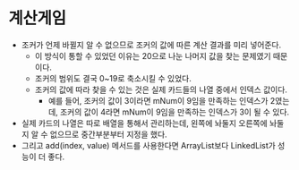 # 계산게임
- 조커가 언제 바뀔지 알 수 없으므로 조커의 값에 따른 계산 결과를 미리 넣어준다.
  - 이 방식이 통할 수 있었던 이유는 20으로 나눈 나머지 값을 찾는 문제였기 때문이다.
  - 조커의 범위도 결국 0~19로 축소시킬 수 있었다.
  - 조커의 값에 따라 찾을 수 있는 것은 실제 카드들의 나열 중에서 인덱스 값이다.
    - 예를 들어, 조커의 값이 3이라면 mNum이 9임을 만족하는 인덱스가 2였는데, 조커의 값이 4라면 mNum이 9임을 만족하는 인덱스가 3이 될 수 있다.
- 실제 카드의 나열은 따로 배열을 통해서 관리하는데, 왼쪽에 놔둘지 오른쪽에 놔둘지 알 수 없으므로 중간부분부터 지정을 했다.
- 그리고 add(index, value) 메서드를 사용한다면 ArrayList보다 LinkedList가 성능이 더 좋다.